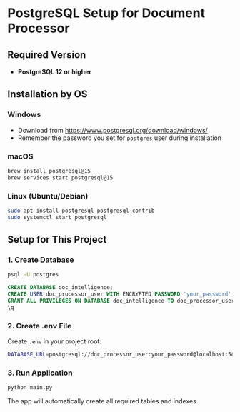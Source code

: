 # PostgreSQL Setup for Document Processor

## Required Version
- **PostgreSQL 12 or higher**

## Installation by OS

### Windows
- Download from https://www.postgresql.org/download/windows/
- Remember the password you set for `postgres` user during installation

### macOS
```bash
brew install postgresql@15
brew services start postgresql@15
```

### Linux (Ubuntu/Debian)
```bash
sudo apt install postgresql postgresql-contrib
sudo systemctl start postgresql
```

## Setup for This Project

### 1. Create Database
```bash
psql -U postgres
```

```sql
CREATE DATABASE doc_intelligence;
CREATE USER doc_processor_user WITH ENCRYPTED PASSWORD 'your_password';
GRANT ALL PRIVILEGES ON DATABASE doc_intelligence TO doc_processor_user;
\q
```

### 2. Create .env File
Create `.env` in your project root:

```bash
DATABASE_URL=postgresql://doc_processor_user:your_password@localhost:5432/doc_intelligence
```

### 3. Run Application
```bash
python main.py
```

The app will automatically create all required tables and indexes.

